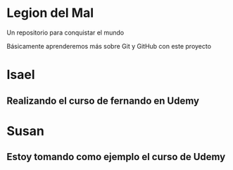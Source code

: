 # Legion del Mal
Un repositorio para conquistar el mundo

Básicamente aprenderemos más sobre Git y GitHub con este proyecto

# Isael

## Realizando el curso de fernando en Udemy

# Susan

## Estoy tomando como ejemplo el curso de Udemy
